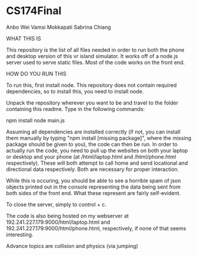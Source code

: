 # CS174Final

Anbo Wei
Vamsi Mokkapati
Sabrina Chiang

WHAT THIS IS

This repository is the list of all files needed in order to run both the phone and desktop version
of this vr island simulator. It works off of a node.js server used to serve static files. Most of
the code works on the front end.

HOW DO YOU RUN THIS

To run this, first install node. This repository does not contain required dependencies, so to 
install this, you need to install node.

Unpack the repository wherever you want to be and travel to the folder containing this readme. 
Type in the following commands:

npm install
node main.js

Assuming all dependencies are installed correctly (if not, you can install them manually by
typing "npm install [missing package]", where the missing package should be given to you),
the code can then be run. In order to actually run the code, you need to pull up the websites
on both your laptop or desktop and your phone (at /html/laptop.html and /html/phone.html 
respectively). These will both attempt to call home and send locational and directional data
respectively. Both are necessary for proper interaction. 

While this is occuring, you should be able to see a horrible spam of json objects printed out
in the console representing the data being sent from both sides of the front end. What these represent
are fairly self-evident. 

To close the server, simply to control + c. 


The code is also being hosted on my webserver at 192.241.227.179:9000/html/laptop.html and 
192.241.227.179:9000/html/phone.html, respectively, if none of that seems interesting.


Advance topics are collision and physics (via jumping)
